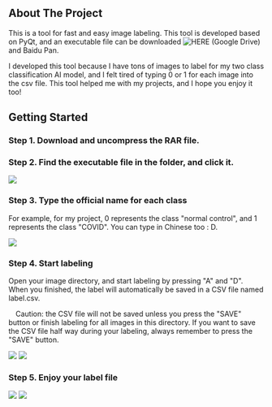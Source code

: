 <!-- ABOUT THE PROJECT -->
## About The Project
This is a tool for fast and easy image labeling. This tool is developed based on PyQt, and an executable file can be downloaded ![HERE (Google Drive)](https://drive.google.com/file/d/1o3FuPKaeleLK5xhYZeDUcAWcM979sriA/view?usp=sharing) and Baidu Pan. 

I developed this tool because I have tons of images to label for my two class classification AI model, and I felt tired of typing 0 or 1 for each image into the csv file. This tool helped me with my projects, and I hope you enjoy it too!

<!-- GETTING STARTED -->
## Getting Started
### Step 1. Download and uncompress the RAR file.


### Step 2. Find the executable file in the folder, and click it.

![](https://user-images.githubusercontent.com/30890745/198584254-8e75ae71-a09e-4d02-85de-ec1b38fb4b4b.png)

### Step 3. Type the official name for each class
For example, for my project, 0 represents the class "normal control", and 1 represents the class "COVID". You can type in Chinese too : D.

![](https://user-images.githubusercontent.com/30890745/198586050-50ce7527-153c-4340-b7d6-a9f7070d5368.png)

### Step 4. Start labeling

Open your image directory, and start labeling by pressing "A" and "D". When you finished, the label will automatically be saved in a CSV file named label.csv.

<img src= "https://upload.wikimedia.org/wikipedia/commons/thumb/f/f5/Circle-icons-caution.svg/512px-Circle-icons-caution.svg.png?20160314153512" width="10px"> Caution: the CSV file will not be saved unless you press the "SAVE" button or finish labeling for all images in this directory. If you want to save the CSV file half way during your labeling, always remember to press the "SAVE" button.

![](https://user-images.githubusercontent.com/30890745/198586004-6d8c2eda-2b22-4cf7-91be-8295ca7d2116.png)
![](https://user-images.githubusercontent.com/30890745/198586919-39215313-e98a-41d7-acc3-102b9ca640aa.png)

### Step 5. Enjoy your label file

![](https://user-images.githubusercontent.com/30890745/198587196-8906a558-548e-49a7-97fc-513dcf4fca27.png)
![](https://user-images.githubusercontent.com/30890745/198587269-dc954500-f734-46dc-bfba-f4e1d3881c11.png)



